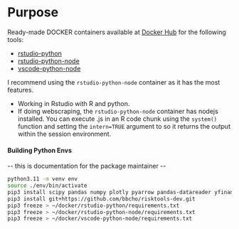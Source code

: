 # Purpose

Ready-made DOCKER containers available at [Docker Hub](https://hub.docker.com/repositories/risktoollib) for the following tools:

+ [rstudio-python](https://hub.docker.com/repository/docker/risktoollib/rstudio-python/general)
+ [rstudio-python-node](https://hub.docker.com/repository/docker/risktoollib/rstudio-python-node/general)
+ [vscode-python-node](https://hub.docker.com/repository/docker/risktoollib/vscode-python-node/general)

I recommend using the `rstudio-python-node` container as it has the most features.

+ Working in Rstudio with R and python.
+ If doing webscraping, the `rstudio-python-node` container has nodejs installed. You can execute .js in an R code chunk using the `system()` function and setting the `intern=TRUE` argument to so it returns the output within the session environment.

#### Building Python Envs

-- this is documentation for the package maintainer --

``` bash
python3.11 -m venv env
source ./env/bin/activate
pip3 install scipy pandas numpy plotly pyarrow pandas-datareader yfinance kaleido
pip3 install git+https://github.com/bbcho/risktools-dev.git
pip3 freeze > ~/docker/rstudio-python/requirements.txt
pip3 freeze > ~/docker/rstudio-python-node/requirements.txt
pip3 freeze > ~/docker/vscode-python-node/requirements.txt
```